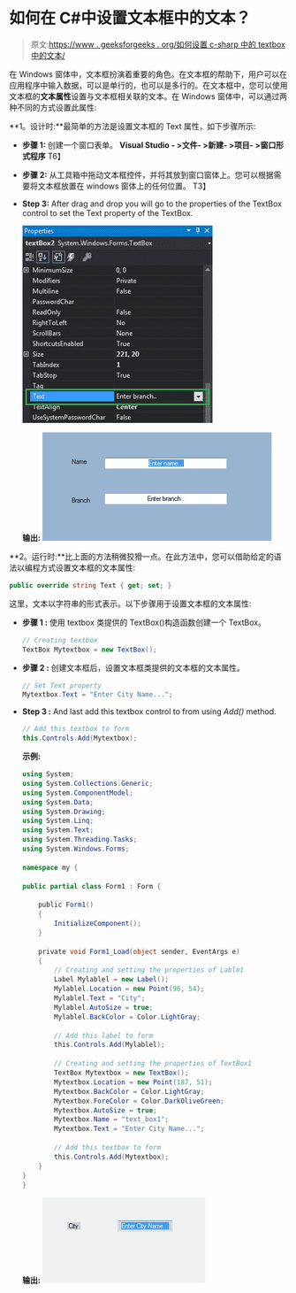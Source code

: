 # 如何在 C#中设置文本框中的文本？

> 原文:[https://www . geeksforgeeks . org/如何设置 c-sharp 中的 textbox 中的文本/](https://www.geeksforgeeks.org/how-to-set-the-text-in-textbox-in-c-sharp/)

在 Windows 窗体中，文本框扮演着重要的角色。在文本框的帮助下，用户可以在应用程序中输入数据，可以是单行的，也可以是多行的。在文本框中，您可以使用文本框的**文本属性**设置与文本框相关联的文本。在 Windows 窗体中，可以通过两种不同的方式设置此属性:

**1。设计时:**最简单的方法是设置文本框的 Text 属性，如下步骤所示:

*   **步骤 1:** 创建一个窗口表单。
    **Visual Studio - >文件- >新建- >项目- >窗口形式程序**
    T6】
*   **步骤 2:** 从工具箱中拖动文本框控件，并将其放到窗口窗体上。您可以根据需要将文本框放置在 windows 窗体上的任何位置。
    T3】
*   **Step 3:** After drag and drop you will go to the properties of the TextBox control to set the Text property of the TextBox.

    ![](img/398fc630b5b438f1ce1aa672d1b05f85.png)

    **输出:**
    ![](img/9dc744585f3cbcbda04c77f422d4c916.png)

**2。运行时:**比上面的方法稍微狡猾一点。在此方法中，您可以借助给定的语法以编程方式设置文本框的文本属性:

```cs
public override string Text { get; set; }
```

这里，文本以字符串的形式表示。以下步骤用于设置文本框的文本属性:

*   **步骤 1 :** 使用 textbox 类提供的 TextBox()构造函数创建一个 TextBox。

    ```cs
    // Creating textbox
    TextBox Mytextbox = new TextBox();

    ```

*   **步骤 2 :** 创建文本框后，设置文本框类提供的文本框的文本属性。

    ```cs
    // Set Text property
    Mytextbox.Text = "Enter City Name...";

    ```

*   **Step 3 :** And last add this textbox control to from using *Add()* method.

    ```cs
    // Add this textbox to form
    this.Controls.Add(Mytextbox);

    ```

    **示例:**

    ```cs
    using System;
    using System.Collections.Generic;
    using System.ComponentModel;
    using System.Data;
    using System.Drawing;
    using System.Linq;
    using System.Text;
    using System.Threading.Tasks;
    using System.Windows.Forms;

    namespace my {

    public partial class Form1 : Form {

        public Form1()
        {
            InitializeComponent();
        }

        private void Form1_Load(object sender, EventArgs e)
        {
            // Creating and setting the properties of Lable1
            Label Mylablel = new Label();
            Mylablel.Location = new Point(96, 54);
            Mylablel.Text = "City";
            Mylablel.AutoSize = true;
            Mylablel.BackColor = Color.LightGray;

            // Add this label to form
            this.Controls.Add(Mylablel);

            // Creating and setting the properties of TextBox1
            TextBox Mytextbox = new TextBox();
            Mytextbox.Location = new Point(187, 51);
            Mytextbox.BackColor = Color.LightGray;
            Mytextbox.ForeColor = Color.DarkOliveGreen;
            Mytextbox.AutoSize = true;
            Mytextbox.Name = "text_box1";
            Mytextbox.Text = "Enter City Name...";

            // Add this textbox to form
            this.Controls.Add(Mytextbox);
        }
    }
    }
    ```

    **输出:**
    ![](img/db46bb260046e0e81e48f80b053d5364.png)